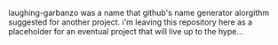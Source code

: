 laughing-garbanzo was a name that github's name generator alorgithm suggested for another project. i'm leaving this repository here as a placeholder for an eventual project that will live up to the hype...  

